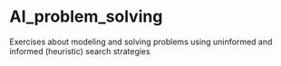 # AI_problem_solving
Exercises about modeling and solving problems using uninformed and informed (heuristic) search strategies
